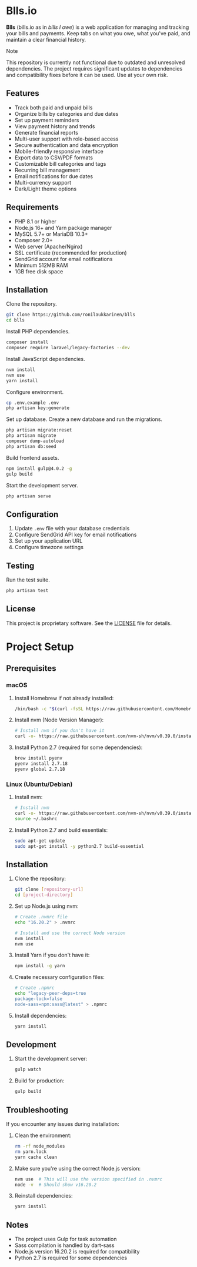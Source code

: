 # Blls.io

**Blls** (bills.io as in _bills I owe_) is a web application for managing and tracking your bills and payments. Keep tabs on what you owe, what you've paid, and maintain a clear financial history.

> [!NOTE]
> This repository is currently not functional due to outdated and unresolved dependencies. The project requires significant updates to dependencies and compatibility fixes before it can be used. Use at your own risk.

## Features

* Track both paid and unpaid bills
* Organize bills by categories and due dates
* Set up payment reminders
* View payment history and trends
* Generate financial reports
* Multi-user support with role-based access
* Secure authentication and data encryption
* Mobile-friendly responsive interface
* Export data to CSV/PDF formats
* Customizable bill categories and tags
* Recurring bill management
* Email notifications for due dates
* Multi-currency support
* Dark/Light theme options

## Requirements

* PHP 8.1 or higher
* Node.js 16+ and Yarn package manager
* MySQL 5.7+ or MariaDB 10.3+
* Composer 2.0+
* Web server (Apache/Nginx)
* SSL certificate (recommended for production)
* SendGrid account for email notifications
* Minimum 512MB RAM
* 1GB free disk space

## Installation

Clone the repository.

```bash
git clone https://github.com/ronilaukkarinen/blls
cd blls
```

Install PHP dependencies.

```bash
composer install
composer require laravel/legacy-factories --dev
```

Install JavaScript dependencies.

```bash
nvm install
nvm use
yarn install
```

Configure environment.

```bash
cp .env.example .env
php artisan key:generate
```

Set up database. Create a new database and run the migrations.

```bash
php artisan migrate:reset
php artisan migrate
composer dump-autoload
php artisan db:seed
```

Build frontend assets.

```bash
npm install gulp@4.0.2 -g
gulp build
```

Start the development server.

```bash
php artisan serve
```

## Configuration

1. Update `.env` file with your database credentials
2. Configure SendGrid API key for email notifications
3. Set up your application URL
4. Configure timezone settings

## Testing

Run the test suite.

```bash
php artisan test
```

## License

This project is proprietary software. See the [LICENSE](LICENSE) file for details.

# Project Setup

## Prerequisites

### macOS
1. Install Homebrew if not already installed:
   ```bash
   /bin/bash -c "$(curl -fsSL https://raw.githubusercontent.com/Homebrew/install/HEAD/install.sh)"
   ```

2. Install nvm (Node Version Manager):
   ```bash
   # Install nvm if you don't have it
   curl -o- https://raw.githubusercontent.com/nvm-sh/nvm/v0.39.0/install.sh | bash
   ```

3. Install Python 2.7 (required for some dependencies):
   ```bash
   brew install pyenv
   pyenv install 2.7.18
   pyenv global 2.7.18
   ```

### Linux (Ubuntu/Debian)
1. Install nvm:
   ```bash
   # Install nvm
   curl -o- https://raw.githubusercontent.com/nvm-sh/nvm/v0.39.0/install.sh | bash
   source ~/.bashrc
   ```

2. Install Python 2.7 and build essentials:
   ```bash
   sudo apt-get update
   sudo apt-get install -y python2.7 build-essential
   ```

## Installation

1. Clone the repository:
   ```bash
   git clone [repository-url]
   cd [project-directory]
   ```

2. Set up Node.js using nvm:
   ```bash
   # Create .nvmrc file
   echo "16.20.2" > .nvmrc
   
   # Install and use the correct Node version
   nvm install
   nvm use
   ```

3. Install Yarn if you don't have it:
   ```bash
   npm install -g yarn
   ```

4. Create necessary configuration files:
   ```bash
   # Create .npmrc
   echo "legacy-peer-deps=true
   package-lock=false
   node-sass=npm:sass@latest" > .npmrc
   ```

5. Install dependencies:
   ```bash
   yarn install
   ```

## Development

1. Start the development server:
   ```bash
   gulp watch
   ```

2. Build for production:
   ```bash
   gulp build
   ```

## Troubleshooting

If you encounter any issues during installation:

1. Clean the environment:
   ```bash
   rm -rf node_modules
   rm yarn.lock
   yarn cache clean
   ```

2. Make sure you're using the correct Node.js version:
   ```bash
   nvm use  # This will use the version specified in .nvmrc
   node -v  # Should show v16.20.2
   ```

3. Reinstall dependencies:
   ```bash
   yarn install
   ```

## Notes

- The project uses Gulp for task automation
- Sass compilation is handled by dart-sass
- Node.js version 16.20.2 is required for compatibility
- Python 2.7 is required for some dependencies
